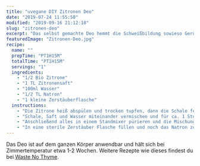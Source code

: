 ```yaml
---
title: "uvegane DIY Zitronen Deo"
date: "2019-07-24 11:55:50"
modified: "2019-09-16 21:12:18"
slug: "zitronen-deo"
excerpt: "Das selbst gemachte Deo hemmt die Schweißbildung sowieso Gerüche und sorgt dazu auch noch für gute Laune. "
featuredImage: "Zitronen-Deo.jpg"
recipe:
  name: ""
  prepTime: "PT1H15M"
  totalTime: "PT1H15M"
  servings: "1"
  ingredients:
    - "1/2 Bio Zitrone"
    - "1 TL Zitronensaft"
    - "100ml Wasser"
    - "1/2 TL Natron"
    - "1 kleine Zerstäuberflasche"
  instructions:
    - "Die Zitrone heiß abspülen und trocken tupfen, dann die Schale fein abreiben und die Frucht auspressen."
    - "Schale, Saft und Wasser miteinander vermischen und für ca. 1 Stunde ziehen lassen."
    - "Anschließend alles in einem Standmixer pürieren und die Mischung anschließend durch ein feines Sieb streichen."
    - "In eine sterile Zerstäuber Flasche füllen und noch das Natron zugeben. Gut durchschütteln und es ist fertig."
---
```


Das Deo ist auf dem ganzen Körper anwendbar und hält sich bei Zimmertemperatur etwa 1-2 Wochen. Weitere Rezepte wie dieses findest du bei [Waste No Thyme](https://wastenothyme.com).